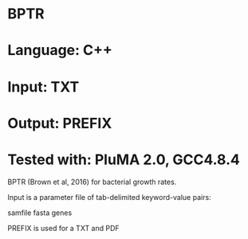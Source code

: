 # BPTR
# Language: C++
# Input: TXT
# Output: PREFIX
# Tested with: PluMA 2.0, GCC4.8.4

BPTR (Brown et al, 2016) for bacterial growth rates.

Input is a parameter file of tab-delimited keyword-value pairs:

samfile
fasta
genes

PREFIX is used for a TXT and PDF
